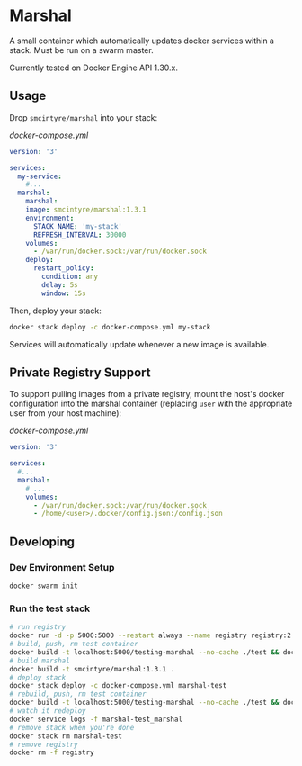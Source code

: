 # Marshal

A small container which automatically updates docker services within a stack. Must be run on a swarm master.

Currently tested on Docker Engine API 1.30.x.

## Usage

Drop `smcintyre/marshal` into your stack:

*docker-compose.yml*
```yaml
version: '3'

services:
  my-service:
    #...
  marshal:
    marshal:
    image: smcintyre/marshal:1.3.1
    environment:
      STACK_NAME: 'my-stack'
      REFRESH_INTERVAL: 30000
    volumes:
      - /var/run/docker.sock:/var/run/docker.sock
    deploy:
      restart_policy:
        condition: any
        delay: 5s
        window: 15s
```

Then, deploy your stack:
```bash
docker stack deploy -c docker-compose.yml my-stack
```

Services will automatically update whenever a new image is available.

## Private Registry Support

To support pulling images from a private registry, mount the host's docker configuration into the marshal container (replacing `user` with the appropriate user from your host machine):

*docker-compose.yml*
```yaml
version: '3'

services:
  #...
  marshal:
    # ...
    volumes:
      - /var/run/docker.sock:/var/run/docker.sock
      - /home/<user>/.docker/config.json:/config.json
```

## Developing

### Dev Environment Setup
```
docker swarm init
```

### Run the test stack
```bash
# run registry
docker run -d -p 5000:5000 --restart always --name registry registry:2
# build, push, rm test container
docker build -t localhost:5000/testing-marshal --no-cache ./test && docker push localhost:5000/testing-marshal && docker rmi localhost:5000/testing-marshal
# build marshal
docker build -t smcintyre/marshal:1.3.1 .
# deploy stack
docker stack deploy -c docker-compose.yml marshal-test
# rebuild, push, rm test container
docker build -t localhost:5000/testing-marshal --no-cache ./test && docker push localhost:5000/testing-marshal && docker rmi localhost:5000/testing-marshal
# watch it redeploy
docker service logs -f marshal-test_marshal
# remove stack when you're done
docker stack rm marshal-test
# remove registry
docker rm -f registry
```
